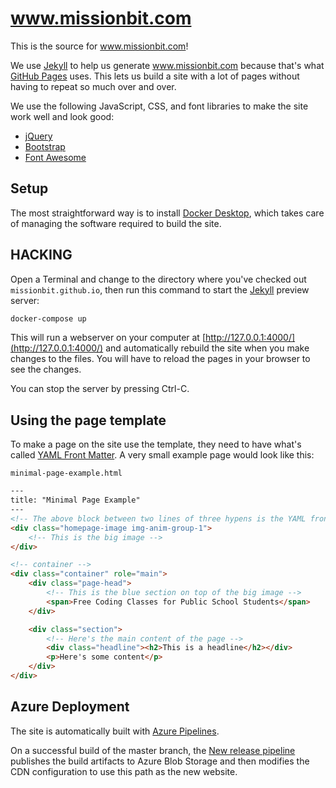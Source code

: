 # www.missionbit.com

This is the source for www.missionbit.com!

We use [Jekyll] to help us generate www.missionbit.com because that's
what [GitHub Pages] uses. This lets us build a site with a lot of
pages without having to repeat so much over and over.

We use the following JavaScript, CSS, and font libraries to make the
site work well and look good:

* [jQuery]
* [Bootstrap]
* [Font Awesome]

## Setup

The most straightforward way is to install [Docker Desktop],
which takes care of managing the software required to build the site.

## HACKING

Open a Terminal and change to the directory where you've checked out
`missionbit.github.io`, then run this command to start the [Jekyll]
preview server:

```bash
docker-compose up
```

This will run a webserver on your computer at
[http://127.0.0.1:4000/](http://127.0.0.1:4000/)
and automatically rebuild the site when you make changes to the files.
You will have to reload the pages in your browser to see the changes.

You can stop the server by pressing Ctrl-C.

## Using the page template

To make a page on the site use the template, they need to have
what's called [YAML Front Matter]. A very small example page would
look like this:

`minimal-page-example.html`

```html
---
title: "Minimal Page Example"
---
<!-- The above block between two lines of three hypens is the YAML front matter! -->
<div class="homepage-image img-anim-group-1">
    <!-- This is the big image -->
</div>

<!-- container -->
<div class="container" role="main">
    <div class="page-head">
        <!-- This is the blue section on top of the big image -->
        <span>Free Coding Classes for Public School Students</span>
    </div>

    <div class="section">
        <!-- Here's the main content of the page -->
        <div class="headline"><h2>This is a headline</h2></div>
        <p>Here's some content</p>
    </div>
</div>
```

## Azure Deployment

The site is automatically built with [Azure Pipelines].

On a successful build of the master branch, the [New release pipeline]
publishes the build artifacts to Azure Blob Storage and then modifies
the CDN configuration to use this path as the new website.

[New release pipeline]: https://dev.azure.com/missionbit/www.missionbit.com/_releaseDefinition?definitionId=1&_a=environments-editor-preview
[Azure Pipelines]: https://dev.azure.com/missionbit/www.missionbit.com/
[Docker Desktop]: https://www.docker.com/products/docker-desktop
[Jekyll]: http://jekyllrb.com/
[GitHub Pages]: https://pages.github.com/
[jQuery]: http://jquery.com/
[Bootstrap]: http://getbootstrap.com/
[Font Awesome]: http://fontawesome.io/
[YAML Front Matter]: http://jekyllrb.com/docs/frontmatter/
